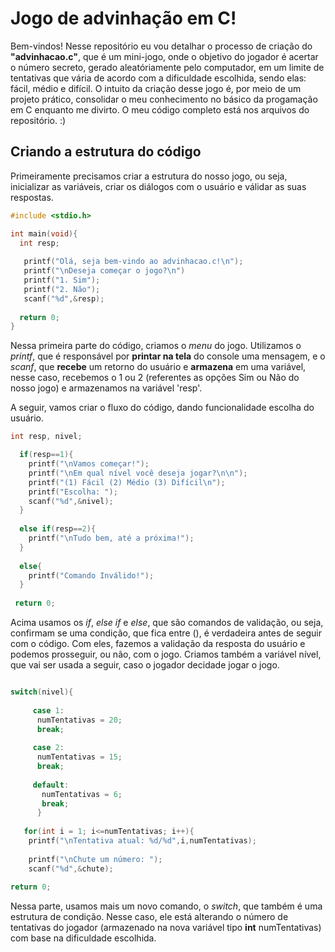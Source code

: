 <h1>Jogo de advinhação em C!</h1>

<p>
Bem-vindos! Nesse repositório eu vou detalhar o processo de criação do <b>"advinhacao.c"</b>, que é um mini-jogo, onde o objetivo do jogador é acertar o número secreto, gerado aleatóriamente pelo computador, em um limite de tentativas que vária de acordo com a dificuldade escolhida, sendo elas: fácil, médio e difícil. O intuito da criação desse jogo é, por meio de um projeto prático, consolidar o meu conhecimento no básico da progamação em C enquanto me divirto. O meu código completo está nos arquivos do repositório. :)
</p>

<h2>Criando a estrutura do código</h2>
<p>Primeiramente precisamos criar a estrutura do nosso jogo, ou seja, inicializar as variáveis, criar os diálogos com o usuário e válidar as suas respostas.</p>

```C
#include <stdio.h>

int main(void){
  int resp;
 
   printf("Olá, seja bem-vindo ao advinhacao.c!\n");
   printf("\nDeseja começar o jogo?\n")
   printf("1. Sim");
   printf("2. Não");
   scanf("%d",&resp); 
   
  return 0;
}
```
<p>Nessa primeira parte do código, criamos o <i>menu</i> do jogo. Utilizamos o <i>printf</i>, que é responsável por <b>printar na tela</b> do console uma mensagem, e o <i>scanf</i>, que <b>recebe</b> um retorno do usuário e <b>armazena</b> em uma variável, nesse caso, recebemos o 1 ou 2 (referentes as opções Sim ou Não do nosso jogo) e armazenamos na variável 'resp'.</p>
<p>A seguir, vamos criar o fluxo do código, dando funcionalidade escolha do usuário.</p>

```C
int resp, nivel;

  if(resp==1){
    printf("\nVamos começar!");
    printf("\nEm qual nível você deseja jogar?\n\n");
    printf("(1) Fácil (2) Médio (3) Difícil\n");
    printf("Escolha: ");
    scanf("%d",&nivel);
  }  
    
  else if(resp==2){
    printf("\nTudo bem, até a próxima!");
  }
  
  else{
    printf("Comando Inválido!");
  }
  
 return 0;
```
<p>Acima usamos os <i>if</i>, <i>else if</i> e <i>else</i>, que são comandos de validação, ou seja, confirmam se uma condição, que fica entre (), é verdadeira antes de seguir com o código. Com eles, fazemos a validação da resposta do usuário e podemos prosseguir, ou não, com o jogo. Criamos também a variável nível, que vai ser usada a seguir, caso o jogador decidade jogar o jogo.</p>

```C

switch(nivel){
  
     case 1:
      numTentativas = 20;
      break;
  
     case 2:
      numTentativas = 15;
      break;
  
     default:
       numTentativas = 6;
       break;
      }
      
   for(int i = 1; i<=numTentativas; i++){
    printf("\nTentativa atual: %d/%d",i,numTentativas);
        
    printf("\nChute um número: ");
    scanf("%d",&chute);
  
return 0;
```
<p>Nessa parte, usamos mais um novo comando, o <i>switch</i>, que também é uma estrutura de condição. Nesse caso, ele está alterando o número de tentativas do jogador (armazenado na nova variável tipo <b>int</b> numTentativas) com base na dificuldade escolhida.</p>
